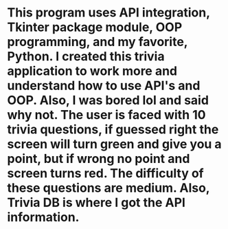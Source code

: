 # This program uses API integration, Tkinter package module, OOP programming, and my favorite, Python. I created this trivia application to work more and understand how to use API's and OOP. Also, I was bored lol and said why not. The user is faced with 10 trivia questions, if guessed right the screen will turn green and give you a point, but if wrong no point and screen turns red. The difficulty of these questions are medium. Also, Trivia DB is where I got the API information. 
